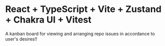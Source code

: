 # React + TypeScript + Vite + Zustand + Chakra UI + Vitest

A kanban board for viewing and arranging repo issues in accordance to user's desires!!

